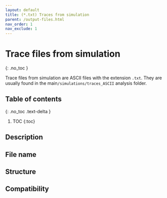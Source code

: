```yaml
---
layout: default
title: (*.txt) Traces from simulation
parent: /output-files.html
nav_order: 1
nav_exclude: 1
---
```



# Trace files from simulation
{: .no_toc }

Trace files from simulation are ASCII files with the extension `.txt`. They are usually found in the main`/simulations/traces_ASCII` analysis folder.

## Table of contents
{: .no_toc .text-delta }

1. TOC
{:toc}

## Description

## File name

## Structure

## Compatibility
